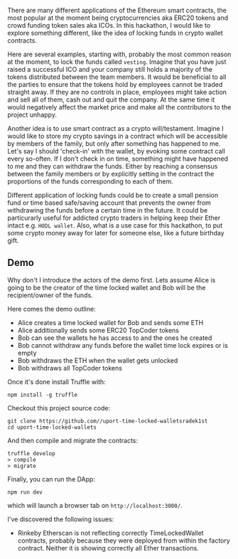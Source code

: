 


There are many different applications of the Ethereum smart contracts, 
the most popular at the moment being cryptocurrencies aka ERC20 tokens and crowd funding token sales aka ICOs.
In this hackathon, I would like to explore something different, like the idea of locking funds in crypto wallet contracts. 

Here are several examples, starting with, probably the most common reason at the moment, to lock the funds called `vesting`. 
Imagine that you have just
raised a successful ICO and your company still holds a majority of the tokens distributed between the team members.
It would be beneficial to all the parties to ensure that the tokens hold by employees cannot be traded straight away.
If they are no controls in place, employees might take action and sell all of them, cash out and quit the company.
At the same time it would negatively affect the market price and make all the contributors to the project unhappy.
  
Another idea is to use smart contract as a crypto will/testament. 
Imagine I would like to store my crypto savings in a contract
which will be accessible by members of the family, but only after something has happened to me. Let's say I should
'check-in' with the wallet, by evoking some contract call every so-often. If I don't check in on time, something might have
happened to me and they can withdraw the funds. Either by reaching a consensus between the family members 
or by explicitly setting in the contract the proportions of the funds corresponding to each of them.  

Different application of locking funds could be to create a small pension fund or time based safe/saving account that prevents the owner
from withdrawing the funds before a certain time in the future. It could be particurarly useful for addicted crypto traders 
in helping keep their Ether intact e.g. `HODL wallet`. Also, what is a use case for this hackathon, 
to put some crypto money away for later for someone else, like a future birthday gift.

## Demo

Why don't I introduce the actors of the demo first. Lets assume Alice is going to be the creator of the time locked wallet and
Bob will be the recipient/owner of the funds.

Here comes the demo outline:

* Alice creates a time locked wallet for Bob and sends some ETH
* Alice additionally sends some ERC20 TopCoder tokens
* Bob can see the wallets he has access to and the ones he created
* Bob cannot withdraw any funds before the wallet time lock expires or is empty
* Bob withdraws the ETH when the wallet gets unlocked
* Bob withdraws all TopCoder tokens 

Once it's done install Truffle with:
```
npm install -g truffle
```

Checkout this project source code:
```
git clone https://github.com//uport-time-locked-walletsradek1st
cd uport-time-locked-wallets
```

And then compile and migrate the contracts: 
```
truffle develop
> compile
> migrate
```

Finally, you can run the DApp:
```
npm run dev
```
which will launch a browser tab on `http://localhost:3000/`. 



I've discovered the following issues:

* Rinkeby Etherscan is not reflecting correctly TimeLockedWallet contracts, probably because they were deployed from within the factory contract. Neither it is showing correctly all Ether transactions.
